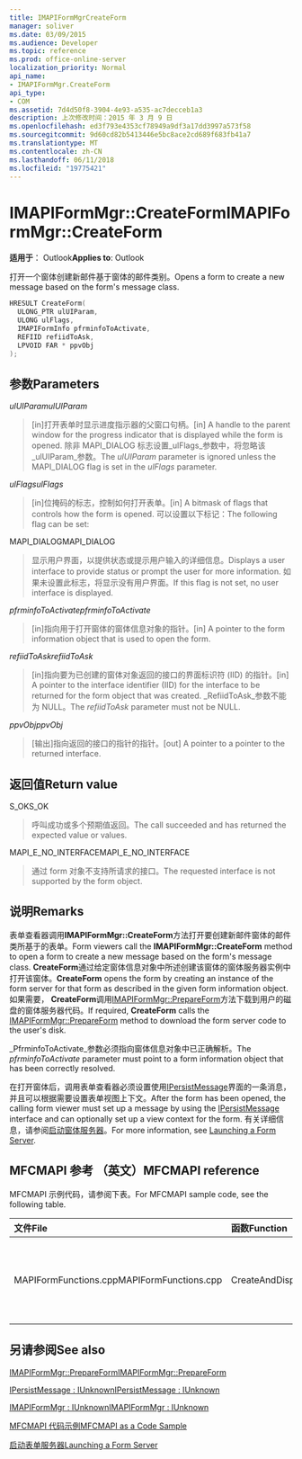 ```yaml
---
title: IMAPIFormMgrCreateForm
manager: soliver
ms.date: 03/09/2015
ms.audience: Developer
ms.topic: reference
ms.prod: office-online-server
localization_priority: Normal
api_name:
- IMAPIFormMgr.CreateForm
api_type:
- COM
ms.assetid: 7d4d50f8-3904-4e93-a535-ac7decceb1a3
description: 上次修改时间：2015 年 3 月 9 日
ms.openlocfilehash: ed3f793e4353cf78949a9df3a17dd3997a573f58
ms.sourcegitcommit: 9d60cd82b5413446e5bc8ace2cd689f683fb41a7
ms.translationtype: MT
ms.contentlocale: zh-CN
ms.lasthandoff: 06/11/2018
ms.locfileid: "19775421"
---
```

# <a name="imapiformmgrcreateform"></a><span data-ttu-id="c4707-103">IMAPIFormMgr::CreateForm</span><span class="sxs-lookup"><span data-stu-id="c4707-103">IMAPIFormMgr::CreateForm</span></span>

  
  
<span data-ttu-id="c4707-104">**适用于**： Outlook</span><span class="sxs-lookup"><span data-stu-id="c4707-104">**Applies to**: Outlook</span></span> 
  
<span data-ttu-id="c4707-105">打开一个窗体创建新邮件基于窗体的邮件类别。</span><span class="sxs-lookup"><span data-stu-id="c4707-105">Opens a form to create a new message based on the form's message class.</span></span>
  
```cpp
HRESULT CreateForm(
  ULONG_PTR ulUIParam,
  ULONG ulFlags,
  IMAPIFormInfo pfrminfoToActivate,
  REFIID refiidToAsk,
  LPVOID FAR * ppvObj
);
```

## <a name="parameters"></a><span data-ttu-id="c4707-106">参数</span><span class="sxs-lookup"><span data-stu-id="c4707-106">Parameters</span></span>

 <span data-ttu-id="c4707-107">_ulUIParam_</span><span class="sxs-lookup"><span data-stu-id="c4707-107">_ulUIParam_</span></span>
  
> <span data-ttu-id="c4707-108">[in]打开表单时显示进度指示器的父窗口句柄。</span><span class="sxs-lookup"><span data-stu-id="c4707-108">[in] A handle to the parent window for the progress indicator that is displayed while the form is opened.</span></span> <span data-ttu-id="c4707-109">除非 MAPI_DIALOG 标志设置_ulFlags_参数中，将忽略该_ulUIParam_参数。</span><span class="sxs-lookup"><span data-stu-id="c4707-109">The  _ulUIParam_ parameter is ignored unless the MAPI_DIALOG flag is set in the  _ulFlags_ parameter.</span></span> 
    
 <span data-ttu-id="c4707-110">_ulFlags_</span><span class="sxs-lookup"><span data-stu-id="c4707-110">_ulFlags_</span></span>
  
> <span data-ttu-id="c4707-111">[in]位掩码的标志，控制如何打开表单。</span><span class="sxs-lookup"><span data-stu-id="c4707-111">[in] A bitmask of flags that controls how the form is opened.</span></span> <span data-ttu-id="c4707-112">可以设置以下标记：</span><span class="sxs-lookup"><span data-stu-id="c4707-112">The following flag can be set:</span></span>
    
<span data-ttu-id="c4707-113">MAPI_DIALOG</span><span class="sxs-lookup"><span data-stu-id="c4707-113">MAPI_DIALOG</span></span> 
  
> <span data-ttu-id="c4707-114">显示用户界面，以提供状态或提示用户输入的详细信息。</span><span class="sxs-lookup"><span data-stu-id="c4707-114">Displays a user interface to provide status or prompt the user for more information.</span></span> <span data-ttu-id="c4707-115">如果未设置此标志，将显示没有用户界面。</span><span class="sxs-lookup"><span data-stu-id="c4707-115">If this flag is not set, no user interface is displayed.</span></span>
    
 <span data-ttu-id="c4707-116">_pfrminfoToActivate_</span><span class="sxs-lookup"><span data-stu-id="c4707-116">_pfrminfoToActivate_</span></span>
  
> <span data-ttu-id="c4707-117">[in]指向用于打开窗体的窗体信息对象的指针。</span><span class="sxs-lookup"><span data-stu-id="c4707-117">[in] A pointer to the form information object that is used to open the form.</span></span>
    
 <span data-ttu-id="c4707-118">_refiidToAsk_</span><span class="sxs-lookup"><span data-stu-id="c4707-118">_refiidToAsk_</span></span>
  
> <span data-ttu-id="c4707-119">[in]指向要为已创建的窗体对象返回的接口的界面标识符 (IID) 的指针。</span><span class="sxs-lookup"><span data-stu-id="c4707-119">[in] A pointer to the interface identifier (IID) for the interface to be returned for the form object that was created.</span></span> <span data-ttu-id="c4707-120">_RefiidToAsk_参数不能为 NULL。</span><span class="sxs-lookup"><span data-stu-id="c4707-120">The  _refiidToAsk_ parameter must not be NULL.</span></span> 
    
 <span data-ttu-id="c4707-121">_ppvObj_</span><span class="sxs-lookup"><span data-stu-id="c4707-121">_ppvObj_</span></span>
  
> <span data-ttu-id="c4707-122">[输出]指向返回的接口的指针的指针。</span><span class="sxs-lookup"><span data-stu-id="c4707-122">[out] A pointer to a pointer to the returned interface.</span></span>
    
## <a name="return-value"></a><span data-ttu-id="c4707-123">返回值</span><span class="sxs-lookup"><span data-stu-id="c4707-123">Return value</span></span>

<span data-ttu-id="c4707-124">S_OK</span><span class="sxs-lookup"><span data-stu-id="c4707-124">S_OK</span></span> 
  
> <span data-ttu-id="c4707-125">呼叫成功或多个预期值返回。</span><span class="sxs-lookup"><span data-stu-id="c4707-125">The call succeeded and has returned the expected value or values.</span></span>
    
<span data-ttu-id="c4707-126">MAPI_E_NO_INTERFACE</span><span class="sxs-lookup"><span data-stu-id="c4707-126">MAPI_E_NO_INTERFACE</span></span> 
  
> <span data-ttu-id="c4707-127">通过 form 对象不支持所请求的接口。</span><span class="sxs-lookup"><span data-stu-id="c4707-127">The requested interface is not supported by the form object.</span></span>
    
## <a name="remarks"></a><span data-ttu-id="c4707-128">说明</span><span class="sxs-lookup"><span data-stu-id="c4707-128">Remarks</span></span>

<span data-ttu-id="c4707-129">表单查看器调用**IMAPIFormMgr::CreateForm**方法打开要创建新邮件窗体的邮件类所基于的表单。</span><span class="sxs-lookup"><span data-stu-id="c4707-129">Form viewers call the **IMAPIFormMgr::CreateForm** method to open a form to create a new message based on the form's message class.</span></span> <span data-ttu-id="c4707-130">**CreateForm**通过给定窗体信息对象中所述创建该窗体的窗体服务器实例中打开该窗体。</span><span class="sxs-lookup"><span data-stu-id="c4707-130">**CreateForm** opens the form by creating an instance of the form server for that form as described in the given form information object.</span></span> <span data-ttu-id="c4707-131">如果需要， **CreateForm**调用[IMAPIFormMgr::PrepareForm](imapiformmgr-prepareform.md)方法下载到用户的磁盘的窗体服务器代码。</span><span class="sxs-lookup"><span data-stu-id="c4707-131">If required, **CreateForm** calls the [IMAPIFormMgr::PrepareForm](imapiformmgr-prepareform.md) method to download the form server code to the user's disk.</span></span> 
  
<span data-ttu-id="c4707-132">_PfrminfoToActivate_参数必须指向窗体信息对象中已正确解析。</span><span class="sxs-lookup"><span data-stu-id="c4707-132">The  _pfrminfoToActivate_ parameter must point to a form information object that has been correctly resolved.</span></span> 
  
<span data-ttu-id="c4707-133">在打开窗体后，调用表单查看器必须设置使用[IPersistMessage](ipersistmessageiunknown.md)界面的一条消息，并且可以根据需要设置表单视图上下文。</span><span class="sxs-lookup"><span data-stu-id="c4707-133">After the form has been opened, the calling form viewer must set up a message by using the [IPersistMessage](ipersistmessageiunknown.md) interface and can optionally set up a view context for the form.</span></span> <span data-ttu-id="c4707-134">有关详细信息，请参阅[启动窗体服务器](launching-a-form-server.md)。</span><span class="sxs-lookup"><span data-stu-id="c4707-134">For more information, see [Launching a Form Server](launching-a-form-server.md).</span></span> 
  
## <a name="mfcmapi-reference"></a><span data-ttu-id="c4707-135">MFCMAPI 参考 （英文）</span><span class="sxs-lookup"><span data-stu-id="c4707-135">MFCMAPI reference</span></span>

<span data-ttu-id="c4707-136">MFCMAPI 示例代码，请参阅下表。</span><span class="sxs-lookup"><span data-stu-id="c4707-136">For MFCMAPI sample code, see the following table.</span></span>
  
|<span data-ttu-id="c4707-137">**文件**</span><span class="sxs-lookup"><span data-stu-id="c4707-137">**File**</span></span>|<span data-ttu-id="c4707-138">**函数**</span><span class="sxs-lookup"><span data-stu-id="c4707-138">**Function**</span></span>|<span data-ttu-id="c4707-139">**Comment**</span><span class="sxs-lookup"><span data-stu-id="c4707-139">**Comment**</span></span>|
|:-----|:-----|:-----|
|<span data-ttu-id="c4707-140">MAPIFormFunctions.cpp</span><span class="sxs-lookup"><span data-stu-id="c4707-140">MAPIFormFunctions.cpp</span></span>  <br/> |<span data-ttu-id="c4707-141">CreateAndDisplayNewMailInFolder</span><span class="sxs-lookup"><span data-stu-id="c4707-141">CreateAndDisplayNewMailInFolder</span></span>  <br/> |<span data-ttu-id="c4707-142">MFCMAPI 使用**IMAPIFormMgr::CreateForm**方法显示之前创建的表单。</span><span class="sxs-lookup"><span data-stu-id="c4707-142">MFCMAPI uses the **IMAPIFormMgr::CreateForm** method to create a form before displaying it.</span></span>  <br/> |
   
## <a name="see-also"></a><span data-ttu-id="c4707-143">另请参阅</span><span class="sxs-lookup"><span data-stu-id="c4707-143">See also</span></span>



[<span data-ttu-id="c4707-144">IMAPIFormMgr::PrepareForm</span><span class="sxs-lookup"><span data-stu-id="c4707-144">IMAPIFormMgr::PrepareForm</span></span>](imapiformmgr-prepareform.md)
  
[<span data-ttu-id="c4707-145">IPersistMessage : IUnknown</span><span class="sxs-lookup"><span data-stu-id="c4707-145">IPersistMessage : IUnknown</span></span>](ipersistmessageiunknown.md)
  
[<span data-ttu-id="c4707-146">IMAPIFormMgr : IUnknown</span><span class="sxs-lookup"><span data-stu-id="c4707-146">IMAPIFormMgr : IUnknown</span></span>](imapiformmgriunknown.md)


[<span data-ttu-id="c4707-147">MFCMAPI 代码示例</span><span class="sxs-lookup"><span data-stu-id="c4707-147">MFCMAPI as a Code Sample</span></span>](mfcmapi-as-a-code-sample.md)
  
[<span data-ttu-id="c4707-148">启动表单服务器</span><span class="sxs-lookup"><span data-stu-id="c4707-148">Launching a Form Server</span></span>](launching-a-form-server.md)

